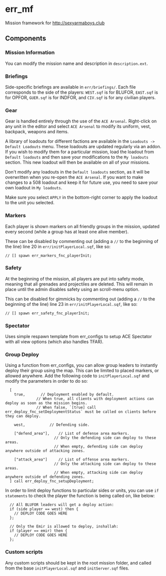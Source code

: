 # err_mf
Mission framework for http://sexyarmaboys.club


## Components

### Mission Information

You can modify the mission name and description in `description.ext`.

### Briefings

Side-specific briefings are available in `err/briefings/`. Each file corresponds to the side of the players: `WEST.sqf` is for BLUFOR, `EAST.sqf` is for OPFOR, `GUER.sqf` is for INDFOR, and `CIV.sqf` is for any civilian players.

### Gear

Gear is handled entirely through the use of the `ACE Arsenal`. Right-click on any unit in the editor and select `ACE Arsenal` to modify its uniform, vest, backpack, weapons and items.

A library of loadouts for different factions are available in the `Loadouts -> Default Loadouts` menu. These loadouts are updated regularly via an addon. If you wish to modify them for a particular mission, load the loadout from `Default loadouts` and then save your modifications to the `My loadouts` section. This new loadout will then be available on all of your missions.

Don't modify any loadouts in the `Default loadouts` section, as it will be overwritten when you re-open the `ACE Arsenal`. If you want to make changes to a 508 loadout and keep it for future use, you need to save your own loadout in `My loadouts`.

Make sure you select `APPLY` in the bottom-right corner to apply the loadout to the unit you selected.

### Markers

Each player is shown markers on all friendly groups in the mission, updated every second (while a group has at least one alive member).

These can be disabled by commenting out (adding a `//` to the beginning of the line) line 20 in `err/initPlayerLocal.sqf`, like so:

```
// [] spawn err_markers_fnc_playerInit;
```

### Safety

At the beginning of the mission, all players are put into safety mode, meaning that all grenades and projectiles are deleted.
This will remain in place until the admin disables safety using an scroll-menu option.

This can be disabled for gimmicks by commenting out (adding a `//` to the beginning of the line) line 23 in `err/initPlayerLocal.sqf`, like so:

```
// [] spawn err_safety_fnc_playerInit;
```

### Spectator

Uses simple respawn template from err_configs to setup ACE Spectator with all view options (which also handles TFAR).

### Group Deploy

Using a function from err_configs, you can allow group leaders to instantly deploy their group using the map. This can be limited to placed markers, or allowed anywhere. Add the following code to `initPlayerLocal.sqf` and modify the parameters in order to do so:

```
  [
    true, 		// Deployment enabled by default.
              // When true, all clients with deployment actions can deploy as soon as the mission begins.
              // When false, `[true] call err_deploy_fnc_setDeploymentStatus` must be called on clients before they can deploy.

    west,			// Defending side.
    
    ["defend_area"],	// List of defense area markers.
                      // Only the defending side can deploy to these areas.
                      // When empty, defending side can deploy anywhere outside of attacking zones.

    ["attack_area"]		// List of offense area markers.
                      // Only the attacking side can deploy to these areas.
                      // When empty, attacking side can deploy anywhere outside of defending zones.
  ] call err_deploy_fnc_setupDeployment;
```

In order to limit deploy functions to particular sides or units, you can use `if statements` to check the player the function is being called on, like below:

```
  // All BLUFOR leaders will get a deploy action:
  if (side player == west) then {
    // DEPLOY CODE GOES HERE
  };
```

```
  // Only the Emir is allowed to deploy, inshallah:
  if (player == emir) then {
    // DEPLOY CODE GOES HERE
  };
```

### Custom scripts

Any custom scripts should be kept in the root mission folder, and called from the base `initPlayerLocal.sqf` and `initServer.sqf` files.
